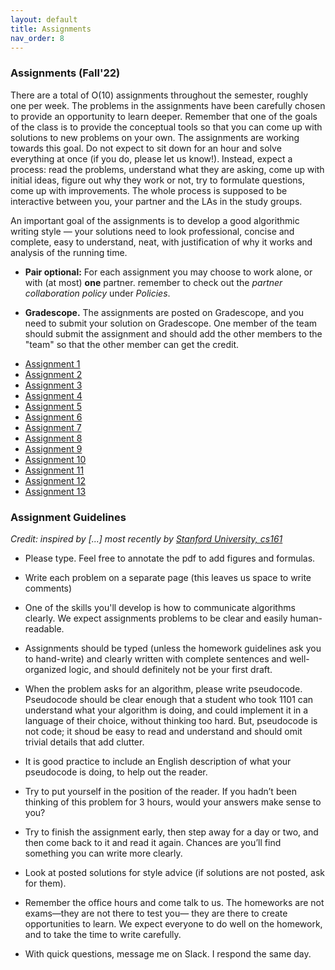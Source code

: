 ```yaml
---
layout: default 
title: Assignments 
nav_order: 8
---
```



### Assignments (Fall'22)


There are a total of O(10) assignments throughout the semester, roughly one per week.  The problems in the assignments have been carefully chosen to provide an opportunity to learn deeper.  Remember that one of the goals of the class is to provide the conceptual tools so that you can come up with solutions to new problems on your own. The assignments are working towards this goal.  Do not expect to sit down for an hour and solve everything at once (if you do, please let us know!). Instead, expect a process: read the problems, understand what they are asking, come up with initial ideas, figure out why they work or not, try to formulate questions, come up with improvements. The whole process is supposed to be interactive between you, your partner and the LAs in the study groups. 

An important goal of the assignments is to develop a good algorithmic writing style — your solutions need to look professional, concise and complete, easy to understand, neat, with justification of why it works and analysis of the running time.

* __Pair optional:__ For each assignment you may choose to work alone, or with (at most) __one__ partner.  remember to check out the _partner collaboration policy_ under _Policies_. 

* __Gradescope.__ The assignments are posted on Gradescope, and you need to submit your solution on Gradescope. One member of the team should submit the assignment and should  add the other members to the "team" so that the other member can get the credit. 
- [Assignment 1](/docs/hw1.pdf) 
- [Assignment 2](/docs/hw2.pdf)
- [Assignment 3](/docs/hw3.pdf)
- [Assignment 4](/docs/hw4.pdf)
- [Assignment 5](/docs/hw5.pdf)
- [Assignment 6](/docs/hw6.pdf)
- [Assignment 7](docs/hw7.pdf) 
- [Assignment 8](docs/hw8.pdf) 
- [Assignment 9](docs/hw9.pdf) 
- [Assignment 10](docs/hw10.pdf)
- [Assignment 11](docs/hw11.pdf) 
- [Assignment 12](docs/hw12.pdf) 
- [Assignment 13](docs/hw13.pdf) 


### Assignment Guidelines

_Credit:  inspired by [...]  most recently by [Stanford University, cs161](http://www-leland.stanford.edu/class/cs161/homework.html)_

* Please type. Feel free to annotate the pdf to add figures and formulas. 

* Write each problem on a separate page (this leaves us space to write comments)
 
* One of the skills you'll develop is how to communicate algorithms clearly. We expect  assignments problems to be clear and easily human-readable.  

* Assignments should  be typed (unless the homework guidelines ask you to hand-write) and clearly written with complete sentences and well-organized logic, and should definitely not be your first draft.

* When the problem asks for an algorithm,  please write pseudocode.  Pseudocode should be clear enough that a student who took 1101 can understand what your algorithm is doing, and could implement it in a language of their choice, without thinking too hard. But, pseudocode is not code; it shoud be easy to read and understand and should omit trivial details that add clutter. 

* It is good practice to include an English description of what your pseudocode is doing, to help out the reader. 

* Try to put yourself in the position of the reader. If you hadn’t been thinking of this problem for 3 hours, would your answers make sense to you? 

* Try to finish the assignment early, then step away for a day or two, and then come back to it and read it again. Chances are you’ll find something you can write more clearly. 

* Look at  posted solutions for style advice (if solutions are not posted, ask for them). 

* Remember the office hours and come talk to us. The homeworks are not exams—they are not there to test you— they are there to create opportunities to learn. We expect everyone to do well on the homework, and to take the time to write carefully. 

* With quick questions, message me on Slack.  I respond the same day. 


